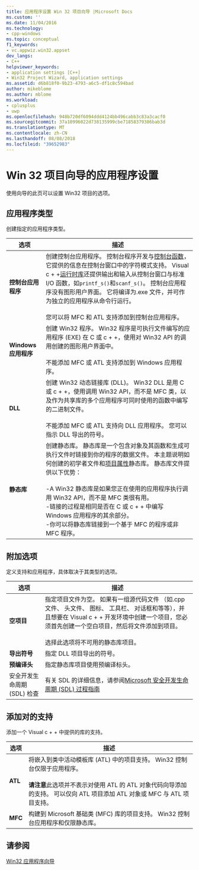 ```yaml
---
title: 应用程序设置 Win 32 项目向导 |Microsoft Docs
ms.custom: ''
ms.date: 11/04/2016
ms.technology:
- cpp-windows
ms.topic: conceptual
f1_keywords:
- vc.appwiz.win32.appset
dev_langs:
- C++
helpviewer_keywords:
- application settings [C++]
- Win32 Project Wizard, application settings
ms.assetid: d6b818f0-9b23-4793-a6c5-df1c8c594bad
author: mikeblome
ms.author: mblome
ms.workload:
- cplusplus
- uwp
ms.openlocfilehash: 948b720df6094ddd4124bb496cabb3c83a3cacf0
ms.sourcegitcommit: 37a10996022d738135999cbe71858379386bab3d
ms.translationtype: MT
ms.contentlocale: zh-CN
ms.lasthandoff: 08/08/2018
ms.locfileid: "39652983"
---
```

# <a name="application-settings-win-32-project-wizard"></a>Win 32 项目向导的应用程序设置
使用向导的此页可以设置 Win32 项目的选项。  
  
## <a name="application-type"></a>应用程序类型  
 创建指定的应用程序类型。  
  
|选项|描述|  
|------------|-----------------|  
|**控制台应用程序**|创建控制台应用程序。 控制台程序开发与[控制台函数](https://msdn.microsoft.com/library/ms813137.aspx)，它提供的信息在控制台窗口中的字符模式支持。 Visual c + +[运行时库](../c-runtime-library/c-run-time-library-reference.md)还提供输出和输入从控制台窗口与标准 I/O 函数，如`printf_s()`和`scanf_s()`。 控制台应用程序没有图形用户界面。 它将编译为.exe 文件，并可作为独立的应用程序从命令行运行。<br /><br /> 您可以将 MFC 和 ATL 支持添加到控制台应用程序。|  
|**Windows 应用程序**|创建 Win32 程序。 Win32 程序是可执行文件编写的应用程序 (EXE) 在 C 或 c + +，使用对 Win32 API 的调用创建的图形用户界面中。<br /><br /> 不能添加 MFC 或 ATL 支持添加到 Windows 应用程序。|  
|**DLL**|创建 Win32 动态链接库 (DLL)。 Win32 DLL 是用 C 或 c + +，使用调用 Win32 API，而不是 MFC 类，以及作为共享库的多个应用程序可同时使用的函数中编写的二进制文件。<br /><br /> 不能添加 MFC 或 ATL 支持向 DLL 应用程序。 您可以指示 DLL 导出的符号。|  
|**静态库**|创建静态库。 静态库是一个包含对象及其函数和生成可执行文件时链接到你的程序的数据文件。 本主题说明如何创建的初学者文件和[项目属性](../ide/property-pages-visual-cpp.md)静态库。 静态库文件提供以下优势：<br /><br /> -A Win32 静态库是如果您正在使用的应用程序执行调用 Win32 API，而不是 MFC 类很有用。<br />-链接的过程是相同是否在 C 或 c + + 中编写 Windows 应用程序的其余部分。<br />-你可以将静态库链接到一个基于 MFC 的程序或非 MFC 程序。|  
  
## <a name="additional-options"></a>附加选项  
 定义支持和应用程序，具体取决于其类型的选项。  
  
|选项|描述|  
|------------|-----------------|  
|**空项目**|指定项目文件为空。 如果有一组源代码文件 （如.cpp 文件、 头文件、 图标、 工具栏、 对话框和等等），并且想要在 Visual c + + 开发环境中创建一个项目，您必须首先创建一个空白项目，然后将文件添加到项目。<br /><br /> 选择此选项将不可用的静态库项目。|  
|**导出符号**|指定 DLL 项目导出的符号。|  
|**预编译头**|指定静态库项目使用预编译标头。|  
|安全开发生命周期 (SDL) 检查|有关 SDL 的详细信息，请参阅[Microsoft 安全开发生命周期 (SDL) 过程指南](../build/reference/sdl-enable-additional-security-checks.md)|  
  
## <a name="add-support-for"></a>添加对的支持  
 添加一个 Visual c + + 中提供的库的支持。  
  
|选项|描述|  
|------------|-----------------|  
|**ATL**|将嵌入到类中活动模板库 (ATL) 中的项目支持。 Win32 控制台仅限于应用程序。<br /><br /> **请注意**此选项并不表示对使用 ATL 的 ATL 对象代码向导添加的支持。 可以仅向 ATL 项目添加 ATL 对象或 MFC 与 ATL 项目支持。|  
|**MFC**|构建到 Microsoft 基础类 (MFC) 库的项目支持。 Win32 控制台应用程序和仅限静态库。|  
  
## <a name="see-also"></a>请参阅  
 [Win32 应用程序向导](../windows/win32-application-wizard.md)   